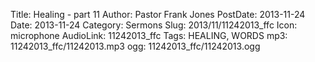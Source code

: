 Title: Healing - part 11
Author: Pastor Frank Jones
PostDate: 2013-11-24
Date: 2013-11-24
Category: Sermons
Slug: 2013/11/11242013_ffc
Icon: microphone
AudioLink: 11242013_ffc
Tags: HEALING, WORDS
mp3: 11242013_ffc/11242013.mp3
ogg: 11242013_ffc/11242013.ogg

